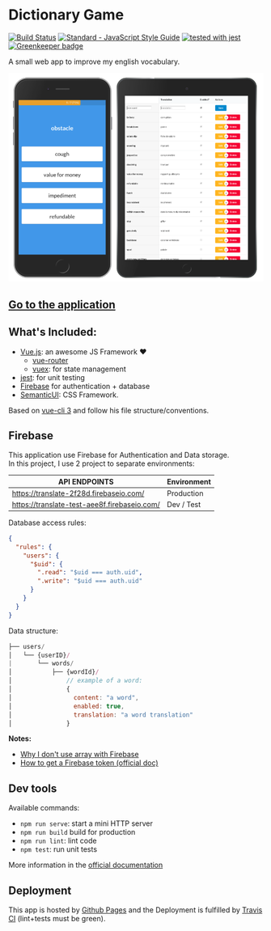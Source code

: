 # Dictionary Game

[![Build Status](https://travis-ci.org/maxpou/dictionary-game.svg?branch=master)](https://travis-ci.org/maxpou/dictionary-game) [![Standard - JavaScript Style Guide](https://img.shields.io/badge/code_style-standard-brightgreen.svg)](https://standardjs.com) [![tested with jest](https://img.shields.io/badge/tested_with-jest-99424f.svg)](https://github.com/facebook/jest) [![Greenkeeper badge](https://badges.greenkeeper.io/maxpou/dictionary-game.svg)](https://greenkeeper.io/)


A small web app to improve my english vocabulary.

![screenshots](./src/assets/screens/all-screens.png)

## [Go to the application](http://www.maxpou.fr/dictionary-game/#/)

## What's Included: 

* [Vue.js](https://vuejs.org/): an awesome JS Framework ❤️
  * [vue-router](https://router.vuejs.org/en/)
  * [vuex](https://vuex.vuejs.org/en/): for state management
* [jest](https://facebook.github.io/jest/): for unit testing
* [Firebase](https://console.firebase.google.com/) for authentication + database
* [SemanticUI](http://semantic-ui.com/): CSS Framework.


Based on [vue-cli 3](https://github.com/vuejs/vue-cli/blob/dev/docs/README.md#conventions) and follow his file structure/conventions.


## Firebase

This application use Firebase for Authentication and Data storage.  
In this project, I use 2 project to separate environments:

API ENDPOINTS                                  | Environment       
---------------------------------------------- | ------------------
<https://translate-2f28d.firebaseio.com/>      | Production        
<https://translate-test-aee8f.firebaseio.com/> | Dev / Test        

Database access rules:

```json
{
  "rules": {
    "users": {
      "$uid": {
        ".read": "$uid === auth.uid",
        ".write": "$uid === auth.uid"
      }
    }
  }
}
```

Data structure:

```js
├── users/
│   └── {userID}/
|       └── words/
│           ├── {wordId}/
│               // example of a word:
│               {
│                 content: "a word",
│                 enabled: true,
│                 translation: "a word translation"
│               }
```

**Notes:**

* [Why I don't use array with Firebase](https://firebase.googleblog.com/2014/04/best-practices-arrays-in-firebase.html)
* [How to get a Firebase token (official doc)](https://firebase.google.com/docs/reference/rest/database/user-auth)

## Dev tools

Available commands:

* `npm run serve`: start a mini HTTP server
* `npm run build` build for production
* `npm run lint`: lint code
* `npm test`: run unit tests

More information in the [official documentation](https://github.com/vuejs/vue-cli/blob/dev/docs/cli-service.md)

## Deployment

This app is hosted by [Github Pages](https://pages.github.com/) and the Deployment is fulfilled by [Travis CI](https://travis-ci.org/maxpou/dictionary-game) (lint+tests must be green).
